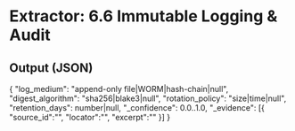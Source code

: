 # Extractor: 6.6 Immutable Logging & Audit
## Output (JSON)
{
  "log_medium": "append-only file|WORM|hash-chain|null",
  "digest_algorithm": "sha256|blake3|null",
  "rotation_policy": "size|time|null",
  "retention_days": number|null,
  "_confidence": 0.0..1.0,
  "_evidence": [{ "source_id":"", "locator":"", "excerpt":"" }]
}
